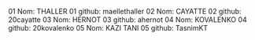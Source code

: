 01 Nom: THALLER
01 github: maellethaller
02 Nom: CAYATTE
02 github: 20cayatte
03 Nom: HERNOT
03 github: ahernot
04 Nom: KOVALENKO
04 github: 20kovalenko
05 Nom: KAZI TANI
05 github: TasnimKT
